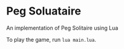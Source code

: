 # Peg Soluataire
An implementation of Peg Solitaire using Lua

To play the game, run `lua main.lua`.
